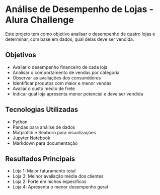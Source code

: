 # Análise de Desempenho de Lojas - Alura Challenge
Este projeto tem como objetivo analisar o desempenho de quatro lojas e determinar, com base em dados, qual delas deve ser vendida.

## Objetivos

- Avaliar o desempenho financeiro de cada loja
- Analisar o comportamento de vendas por categoria
- Observar as avaliações dos consumidores
- Identificar produtos com maior e menor vendas
- Avaliar o custo médio de frete
- Indicar qual loja apresenta menor potencial e deve ser vendida
  
## Tecnologias Utilizadas

- Python
- Pandas para análise de dados
- Matplotlib e Seaborn para visualizações
- Jupyter Notebook
- Markdown para documentação

## Resultados Principais

- Loja 1: Maior faturamento total
- Loja 3: Melhor avaliação média dos clientes
- Loja 2: Forte em nichos específicos
- Loja 4: Apresenta o menor desempenho geral
